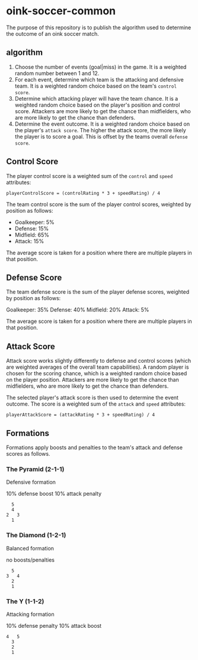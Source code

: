 # oink-soccer-common

The purpose of this repository is to publish the algorithm used to determine the outcome of an oink soccer match.

## algorithm

1. Choose the number of events (goal|miss) in the game. It is a weighted random number between 1 and 12.
2. For each event, determine which team is the attacking and defensive team. It is a weighted random choice based on the team's `control score`.
3. Determine which attacking player will have the team chance. It is a weighted random choice based on the player's position and control score. Attackers are more likely to get the chance than midfielders, who are more likely to get the chance than defenders.
4. Determine the event outcome. It is a weighted random choice based on the player's `attack score`. The higher the attack score, the more likely the player is to score a goal. This is offset by the teams overall `defense score`.

## Control Score

The player control score is a weighted sum of the `control` and `speed` attributes:

```text
playerControlScore = (controlRating * 3 + speedRating) / 4
```

The team control score is the sum of the player control scores, weighted by position as follows:

- Goalkeeper: 5%
- Defense: 15%
- Midfield: 65%
- Attack: 15%

The average score is taken for a position where there are multiple players in that position.

## Defense Score

The team defense score is the sum of the player defense scores, weighted by position as follows:

Goalkeeper: 35%
Defense: 40%
Midfield: 20%
Attack: 5%

The average score is taken for a position where there are multiple players in that position.

## Attack Score

Attack score works slightly differently to defense and control scores (which are weighted averages of the overall team capabilities). A random player is chosen for the scoring chance, which is a weighted random choice based on the player position. Attackers are more likely to get the chance than midfielders, who are more likely to get the chance than defenders.

The selected player's attack score is then used to determine the event outcome. The score is a weighted sum of the `attack` and `speed` attributes:

```text
playerAttackScore = (attackRating * 3 + speedRating) / 4
```

## Formations

Formations apply boosts and penalties to the team's attack and defense scores as follows.

### The Pyramid (2-1-1)

Defensive formation

10% defense boost
10% attack penalty

```
  5
  4
2   3
  1
```

### The Diamond (1-2-1)

Balanced formation

no boosts/penalties

```
  5
3   4
  2
  1
```

### The Y (1-1-2)

Attacking formation

10% defense penalty
10% attack boost

```
4   5
  3
  2
  1
```

